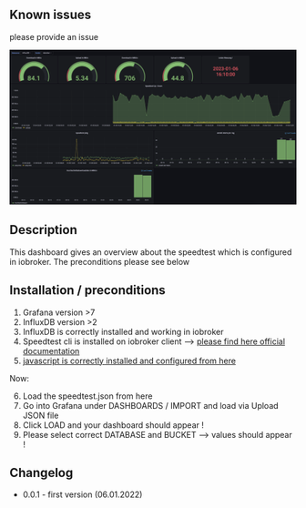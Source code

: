## Known issues

please provide an issue

![](speedtest.png)
## Description

This dashboard gives an overview about the speedtest which is configured in iobroker. The preconditions please see below

## Installation / preconditions

1. Grafana version >7
2. InfluxDB version >2
3. InfluxDB is correctly installed and working in iobroker
4. Speedtest cli is installed on iobroker client --> [please find here official documentation](https://www.speedtest.net/apps/cli#ubuntu)
5. [javascript is correctly installed and configured from here](https://www.kreyenborg.koeln/speedtest-fuer-iobroker/)

Now:

6. Load the speedtest.json from here
7. Go into Grafana under DASHBOARDS / IMPORT and load via Upload JSON file
8. Click LOAD and your dashboard should appear !
9. Please select correct DATABASE and BUCKET --> values should appear !

## Changelog

* 0.0.1 - first version (06.01.2022)